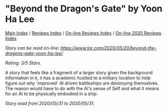 # "Beyond the Dragon's Gate" by Yoon Ha Lee

[Main Index](../../../README.md) / [Reviews Index](../../README.md) / [On-line Reviews Index](../README.md) / [On-line 2020 Reviews Index](README.md)

*Story can be read on-line: <https://www.tor.com/2020/05/20/beyond-the-dragons-gate-yoon-ha-lee/>*

*Rating: 3/5 Stars.*

A story that feels like a fragment of a larger story given the background information in it, it has a academic hustled to a military location to help figure out why 'improved' AI driven battleships are destroying themselves. The reason would have to do with the AI's sense of Self and what it means for an AI to be physically embodied in a ship.

*Story read from 2020/05/31 to 2020/05/31.*
